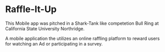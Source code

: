 # Raffle-It-Up
<p1> This Mobile app was pitched in a Shark-Tank like competetion 
  Bull Ring at California State University Northridge. 
 <p1>
   
 <p2> A mobile application the utilizes an online raffling platform to reward users for watching an Ad 
    or participating in a survey.
  <p2>
